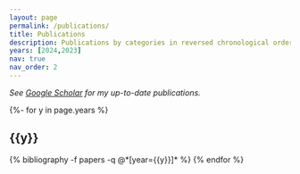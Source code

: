 ```yaml
---
layout: page
permalink: /publications/
title: Publications
description: Publications by categories in reversed chronological order. 
years: [2024,2023]
nav: true
nav_order: 2
---
```

<!-- _pages/publications.md -->
<i>See <a href="https://scholar.google.com.hk/citations?user=bKNg57IAAAAJ&hl=zh-CN&oi=ao">Google Scholar</a> for my up-to-date publications.</i>

<div class="publications">

{%- for y in page.years %}
  <h2 class="year">{{y}}</h2>
  {% bibliography -f papers -q @*[year={{y}}]* %}
{% endfor %}

</div>
